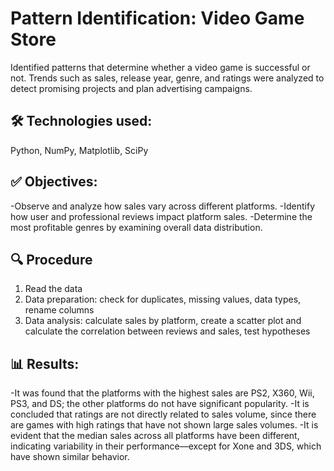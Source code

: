 
# Pattern Identification: Video Game Store
Identified patterns that determine whether a video game is successful or not. Trends such as sales, release year, genre, and ratings were analyzed to detect promising projects and plan advertising campaigns.

## 🛠️ Technologies used:
Python, NumPy, Matplotlib, SciPy

## ✅ Objectives:
-Observe and analyze how sales vary across different platforms.
-Identify how user and professional reviews impact platform sales.
-Determine the most profitable genres by examining overall data distribution.

## 🔍 Procedure
1. Read the data
2. Data preparation: check for duplicates, missing values, data types, rename columns
3. Data analysis: calculate sales by platform, create a scatter plot and calculate the correlation between reviews and sales, test hypotheses


## 📊 Results:
-It was found that the platforms with the highest sales are PS2, X360, Wii, PS3, and DS; the other platforms do not have significant popularity.
-It is concluded that ratings are not directly related to sales volume, since there are games with high ratings that have not shown large sales volumes.
-It is evident that the median sales across all platforms have been different, indicating variability in their performance—except for Xone and 3DS, which have shown similar behavior.
